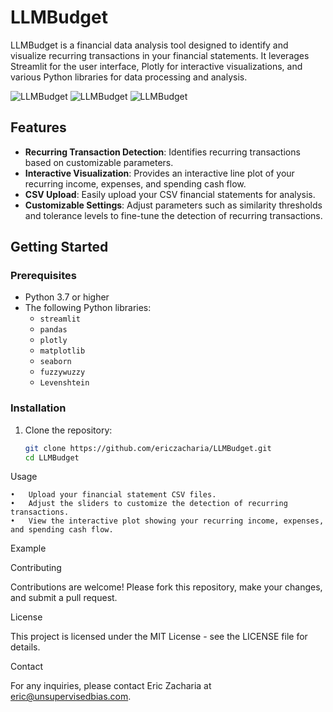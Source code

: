 # LLMBudget

LLMBudget is a financial data analysis tool designed to identify and visualize recurring transactions in your financial statements. It leverages Streamlit for the user interface, Plotly for interactive visualizations, and various Python libraries for data processing and analysis.

![LLMBudget](img/BugetRecurringTransactions1.png)
![LLMBudget](img/BugetRecurringTransactions2.png)
![LLMBudget](img/BugetRecurringTransactions3.png)

## Features

- **Recurring Transaction Detection**: Identifies recurring transactions based on customizable parameters.
- **Interactive Visualization**: Provides an interactive line plot of your recurring income, expenses, and spending cash flow.
- **CSV Upload**: Easily upload your CSV financial statements for analysis.
- **Customizable Settings**: Adjust parameters such as similarity thresholds and tolerance levels to fine-tune the detection of recurring transactions.

## Getting Started

### Prerequisites

- Python 3.7 or higher
- The following Python libraries:
  - `streamlit`
  - `pandas`
  - `plotly`
  - `matplotlib`
  - `seaborn`
  - `fuzzywuzzy`
  - `Levenshtein`

### Installation

1. Clone the repository:

   ```bash
   git clone https://github.com/ericzacharia/LLMBudget.git
   cd LLMBudget


Usage

	•	Upload your financial statement CSV files.
	•	Adjust the sliders to customize the detection of recurring transactions.
	•	View the interactive plot showing your recurring income, expenses, and spending cash flow.

Example


Contributing

Contributions are welcome! Please fork this repository, make your changes, and submit a pull request.

License

This project is licensed under the MIT License - see the LICENSE file for details.

Contact

For any inquiries, please contact Eric Zacharia at eric@unsupervisedbias.com.